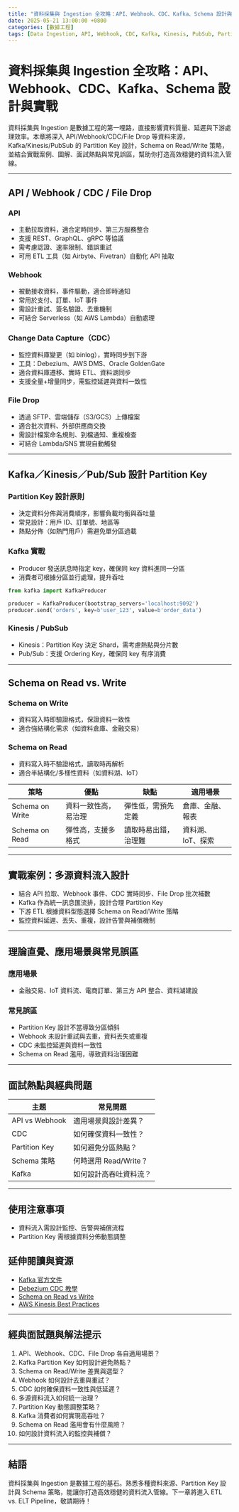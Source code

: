 ```yaml
---
title: "資料採集與 Ingestion 全攻略：API、Webhook、CDC、Kafka、Schema 設計與實戰"
date: 2025-05-21 13:00:00 +0800
categories: [數據工程]
tags: [Data Ingestion, API, Webhook, CDC, Kafka, Kinesis, PubSub, Partition Key, Schema on Read, Schema on Write]
---
```


# 資料採集與 Ingestion 全攻略：API、Webhook、CDC、Kafka、Schema 設計與實戰

資料採集與 Ingestion 是數據工程的第一哩路，直接影響資料質量、延遲與下游處理效率。本章將深入 API/Webhook/CDC/File Drop 等資料來源，Kafka/Kinesis/PubSub 的 Partition Key 設計，Schema on Read/Write 策略，並結合實戰案例、圖解、面試熱點與常見誤區，幫助你打造高效穩健的資料流入管線。

---

## API / Webhook / CDC / File Drop

### API

- 主動拉取資料，適合定時同步、第三方服務整合
- 支援 REST、GraphQL、gRPC 等協議
- 需考慮認證、速率限制、錯誤重試
- 可用 ETL 工具（如 Airbyte、Fivetran）自動化 API 抽取

### Webhook

- 被動接收資料，事件驅動，適合即時通知
- 常用於支付、訂單、IoT 事件
- 需設計重試、簽名驗證、去重機制
- 可結合 Serverless（如 AWS Lambda）自動處理

### Change Data Capture（CDC）

- 監控資料庫變更（如 binlog），實時同步到下游
- 工具：Debezium、AWS DMS、Oracle GoldenGate
- 適合資料庫遷移、實時 ETL、資料湖同步
- 支援全量+增量同步，需監控延遲與資料一致性

### File Drop

- 透過 SFTP、雲端儲存（S3/GCS）上傳檔案
- 適合批次資料、外部供應商交換
- 需設計檔案命名規則、到檔通知、重複檢查
- 可結合 Lambda/SNS 實現自動觸發

---

## Kafka／Kinesis／Pub/Sub 設計 Partition Key

### Partition Key 設計原則

- 決定資料分佈與消費順序，影響負載均衡與吞吐量
- 常見設計：用戶 ID、訂單號、地區等
- 熱點分佈（如熱門用戶）需避免單分區過載

### Kafka 實戰

- Producer 發送訊息時指定 key，確保同 key 資料進同一分區
- 消費者可根據分區並行處理，提升吞吐

```python
from kafka import KafkaProducer

producer = KafkaProducer(bootstrap_servers='localhost:9092')
producer.send('orders', key=b'user_123', value=b'order_data')
```

### Kinesis / PubSub

- Kinesis：Partition Key 決定 Shard，需考慮熱點與分片數
- Pub/Sub：支援 Ordering Key，確保同 key 有序消費

---

## Schema on Read vs. Write

### Schema on Write

- 資料寫入時即驗證格式，保證資料一致性
- 適合強結構化需求（如資料倉庫、金融交易）

### Schema on Read

- 資料寫入時不驗證格式，讀取時再解析
- 適合半結構化/多樣性資料（如資料湖、IoT）

| 策略           | 優點                   | 缺點                   | 適用場景           |
|----------------|------------------------|------------------------|--------------------|
| Schema on Write| 資料一致性高，易治理   | 彈性低，需預先定義     | 倉庫、金融、報表   |
| Schema on Read | 彈性高，支援多格式     | 讀取時易出錯，治理難   | 資料湖、IoT、探索  |

---

## 實戰案例：多源資料流入設計

- 結合 API 拉取、Webhook 事件、CDC 實時同步、File Drop 批次補數
- Kafka 作為統一訊息匯流排，設計合理 Partition Key
- 下游 ETL 根據資料型態選擇 Schema on Read/Write 策略
- 監控資料延遲、丟失、重複，設計告警與補償機制

---

## 理論直覺、應用場景與常見誤區

### 應用場景

- 金融交易、IoT 資料流、電商訂單、第三方 API 整合、資料湖建設

### 常見誤區

- Partition Key 設計不當導致分區傾斜
- Webhook 未設計重試與去重，資料丟失或重複
- CDC 未監控延遲與資料一致性
- Schema on Read 濫用，導致資料治理困難

---

## 面試熱點與經典問題

| 主題         | 常見問題 |
|--------------|----------|
| API vs Webhook | 適用場景與設計差異？ |
| CDC           | 如何確保資料一致性？ |
| Partition Key | 如何避免分區熱點？ |
| Schema 策略   | 何時選用 Read/Write？ |
| Kafka         | 如何設計高吞吐資料流？ |

---

## 使用注意事項

* 資料流入需設計監控、告警與補償流程
* Partition Key 需根據資料分佈動態調整
## 延伸閱讀與資源

* [Kafka 官方文件](https://kafka.apache.org/documentation/)
* [Debezium CDC 教學](https://debezium.io/documentation/)
* [Schema on Read vs Write](https://www.confluent.io/blog/schema-on-read-vs-schema-on-write/)
* [AWS Kinesis Best Practices](https://docs.aws.amazon.com/streams/latest/dev/best-practices.html)

---

## 經典面試題與解法提示

1. API、Webhook、CDC、File Drop 各自適用場景？
2. Kafka Partition Key 如何設計避免熱點？
3. Schema on Read/Write 差異與選型？
4. Webhook 如何設計去重與重試？
5. CDC 如何確保資料一致性與低延遲？
6. 多源資料流入如何統一治理？
7. Partition Key 動態調整策略？
8. Kafka 消費者如何實現高吞吐？
9. Schema on Read 濫用會有什麼風險？
10. 如何設計資料流入的監控與補償？

---

## 結語

資料採集與 Ingestion 是數據工程的基石。熟悉多種資料來源、Partition Key 設計與 Schema 策略，能讓你打造高效穩健的資料流入管線。下一章將進入 ETL vs. ELT Pipeline，敬請期待！
